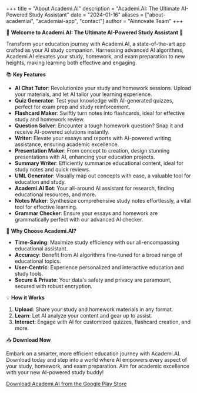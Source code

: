 +++
title = "About Academi.AI"
description = "Academi.AI: The Ultimate AI-Powered Study Assistant"
date = "2024-01-16"
aliases = ["about-academiai", "academiai-app", "contact"]
author = "Ainnovate Team"
+++

🌟 **Welcome to Academi.AI: The Ultimate AI-Powered Study Assistant** 🌟

Transform your education journey with Academi.AI, a state-of-the-art app crafted as your AI study companion. Harnessing advanced AI algorithms, Academi.AI elevates your study, homework, and exam preparation to new heights, making learning both effective and engaging.

📚 **Key Features**

- **AI Chat Tutor**: Revolutionize your study and homework sessions. Upload your materials, and let AI tailor your learning experience.
- **Quiz Generator**: Test your knowledge with AI-generated quizzes, perfect for exam prep and study reinforcement.
- **Flashcard Maker**: Swiftly turn notes into flashcards, ideal for effective study and homework review.
- **Question Solver**: Encounter a tough homework question? Snap it and receive AI-powered solutions instantly.
- **Writer**: Elevate your essays and reports with AI-powered writing assistance, ensuring academic excellence.
- **Presentation Maker**: From concept to creation, design stunning presentations with AI, enhancing your education projects.
- **Summary Writer**: Efficiently summarize educational content, ideal for study notes and quick reviews.
- **UML Generator**: Visually map out concepts with ease, a valuable tool for education and study.
- **Academi.AI Bot**: Your all-around AI assistant for research, finding educational resources, and more.
- **Notes Maker**: Synthesize comprehensive study notes effortlessly, a vital tool for effective learning.
- **Grammar Checker**: Ensure your essays and homework are grammatically perfect with our advanced AI checker.

🌟 **Why Choose Academi.AI?**

- **Time-Saving**: Maximize study efficiency with our all-encompassing educational assistant.
- **Accuracy**: Benefit from AI algorithms fine-tuned for a broad range of educational topics.
- **User-Centric**: Experience personalized and interactive education and study tools.
- **Secure & Private**: Your data's safety and privacy are paramount, secured with robust encryption.

💡 **How it Works**

1. **Upload**: Share your study and homework materials in any format.
2. **Learn**: Let AI analyze your content and gear up to assist.
3. **Interact**: Engage with AI for customized quizzes, flashcard creation, and more.

📥 **Download Now**

Embark on a smarter, more efficient education journey with Academi.AI. Download today and step into a world where AI empowers every aspect of your study, homework, and exam preparation. Aim for academic excellence with your new AI-powered study buddy!

[Download Academi.AI from the Google Play Store](https://play.google.com/store/apps/details?id=com.ainnovate.academiaii&hl=en&gl=US)
